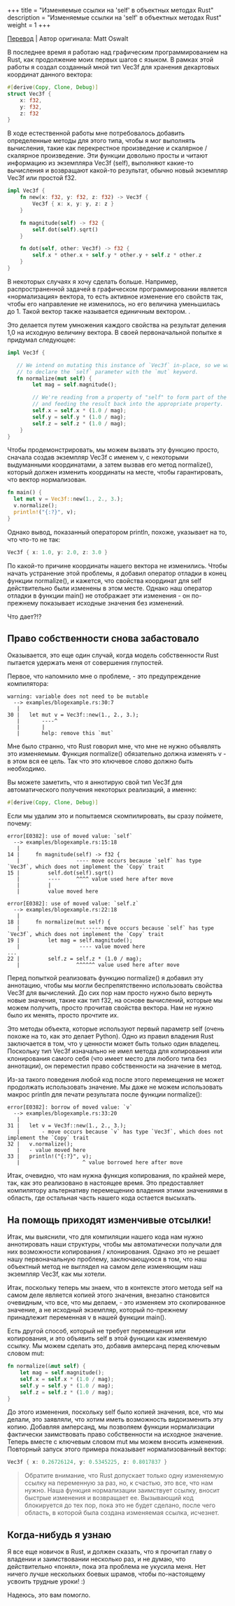 +++
title = "Изменяемые ссылки на 'self' в объектных методах Rust"
description = "Изменяемые ссылки на 'self' в объектных методах Rust"
weight = 1
+++

[Перевод](https://oswalt.dev/2020/05/mutable-references-to-self-in-rusts-object-methods/) | Автор оригинала: Matt Oswalt

В последнее время я работаю над графическим программированием на Rust, как продолжение моих первых шагов с языком. В рамках этой работы я создал созданный мной тип Vec3f для хранения декартовых координат данного вектора: 

```rust
#[derive(Copy, Clone, Debug)]
struct Vec3f {
    x: f32,
    y: f32,
    z: f32
}
```

В ходе естественной работы мне потребовалось добавить определенные методы для этого типа, чтобы я мог выполнять вычисления, такие как перекрестное произведение и скалярное / скалярное произведение. Эти функции довольно просты и читают информацию из экземпляра Vec3f (self), выполняют какие-то вычисления и возвращают какой-то результат, обычно новый экземпляр Vec3f или простой f32. 

```rust
impl Vec3f {
    fn new(x: f32, y: f32, z: f32) -> Vec3f {
        Vec3f { x: x, y: y, z: z }
    }

    fn magnitude(self) -> f32 {
        self.dot(self).sqrt()
    }

    fn dot(self, other: Vec3f) -> f32 {
        self.x * other.x + self.y * other.y + self.z * other.z
    }
}
```

В некоторых случаях я хочу сделать больше. Например, распространенной задачей в графическом программировании является «нормализация» вектора, то есть активное изменение его свойств так, чтобы его направление не изменилось, но его величина уменьшилась до 1. Такой вектор также называется единичным вектором. .

Это делается путем умножения каждого свойства на результат деления 1,0 на исходную величину вектора. В своей первоначальной попытке я придумал следующее: 

```rust
impl Vec3f {

   // We intend on mutating this instance of `Vec3f` in-place, so we want
   // to declare the `self` parameter with the `mut` keyword.
   fn normalize(mut self) {
        let mag = self.magnitude();

        // We're reading from a property of "self" to form part of the calculation,
        // and feeding the result back into the appropriate property.
        self.x = self.x * (1.0 / mag);
        self.y = self.y * (1.0 / mag);
        self.z = self.z * (1.0 / mag);
    }
}
```

Чтобы продемонстрировать, мы можем вызвать эту функцию просто, сначала создав экземпляр Vec3f с именем v, с некоторыми выдуманными координатами, а затем вызвав его метод normalize(), который должен изменить координаты на месте, чтобы гарантировать, что вектор нормализован.

```rust
fn main() {
  let mut v = Vec3f::new(1., 2., 3.);
  v.normalize();
  println!("{:?}", v);
}
```

Однако вывод, показанный оператором println, похоже, указывает на то, что что-то не так: 

```rust
Vec3f { x: 1.0, y: 2.0, z: 3.0 }
```

По какой-то причине координаты нашего вектора не изменились. Чтобы начать устранение этой проблемы, я добавил оператор отладки в конец функции normalize(), и кажется, что свойства координат для self действительно были изменены в этом месте. Однако наш оператор отладки в функции main() не отображает эти изменения - он по-прежнему показывает исходные значения без изменений.

Что дает?!?

## Право собственности снова забастовало

Оказывается, это еще один случай, когда модель собственности Rust пытается удержать меня от совершения глупостей.

Первое, что напомнило мне о проблеме, - это предупреждение компилятора: 

```
warning: variable does not need to be mutable
  --> examples/blogexample.rs:30:7
   |
30 |   let mut v = Vec3f::new(1., 2., 3.);
   |       ----^
   |       |
   |       help: remove this `mut`
```

Мне было странно, что Rust говорил мне, что мне не нужно объявлять это изменяемым. Функция normalize() обязательно должна изменять v - в этом вся ее цель. Так что это ключевое слово должно быть необходимо.

Вы можете заметить, что я аннотирую свой тип Vec3f для автоматического получения некоторых реализаций, а именно: 

```rust
#[derive(Copy, Clone, Debug)]
```

Если мы удалим это и попытаемся скомпилировать, вы сразу поймете, почему:

```
error[E0382]: use of moved value: `self`
  --> examples/blogexample.rs:15:18
   |
14 |     fn magnitude(self) -> f32 {
   |                  ---- move occurs because `self` has type `Vec3f`, which does not implement the `Copy` trait
15 |         self.dot(self).sqrt()
   |         ----     ^^^^ value used here after move
   |         |
   |         value moved here

error[E0382]: use of moved value: `self.z`
  --> examples/blogexample.rs:22:18
   |
18 |     fn normalize(mut self) {
   |                  -------- move occurs because `self` has type `Vec3f`, which does not implement the `Copy` trait
19 |         let mag = self.magnitude();
   |                   ---- value moved here
...
22 |         self.z = self.z * (1.0 / mag);
   |                  ^^^^^^ value used here after move
```

Перед попыткой реализовать функцию normalize() я добавил эту аннотацию, чтобы мы могли беспрепятственно использовать свойства Vec3f для вычислений. До сих пор нам просто нужно было вернуть новые значения, такие как тип f32, на основе вычислений, которые мы можем получить, просто прочитав свойства вектора. Нам не нужно было их менять, просто прочтите их.

Это методы объекта, которые используют первый параметр self (очень похоже на то, как это делает Python). Одно из правил владения Rust заключается в том, что у ценности может быть только один владелец. Поскольку тип Vec3f изначально не имел метода для копирования или клонирования самого себя (что имеет место для любого типа без аннотации), он переместил право собственности на значение в метод.

Из-за такого поведения любой код после этого перемещения не может продолжать использовать значение. Мы даже не можем использовать макрос println для печати результата после функции normalize(): 

```
error[E0382]: borrow of moved value: `v`
  --> examples/blogexample.rs:33:20
   |
31 |   let v = Vec3f::new(1., 2., 3.);
   |       - move occurs because `v` has type `Vec3f`, which does not implement the `Copy` trait
32 |   v.normalize();
   |   - value moved here
33 |   println!("{:?}", v);
   |                    ^ value borrowed here after move
```

Итак, очевидно, что нам нужна функция копирования, по крайней мере, так, как это реализовано в настоящее время. Это предоставляет компилятору альтернативу перемещению владения этими значениями в область, где остальная часть нашего кода остается высыхать.

## На помощь приходят изменчивые отсылки!

Итак, мы выяснили, что для компиляции нашего кода нам нужно аннотировать наши структуры, чтобы мы автоматически получали для них возможности копирования / клонирования. Однако это не решает нашу первоначальную проблему, заключающуюся в том, что наш объектный метод не выглядел на самом деле изменяющим наш экземпляр Vec3f, как мы хотели.

Итак, поскольку теперь мы знаем, что в контексте этого метода self на самом деле является копией этого значения, внезапно становится очевидным, что все, что мы делаем, - это изменяем это скопированное значение, а не исходный экземпляр, который по-прежнему принадлежит переменная v в нашей функции main().

Есть другой способ, который не требует перемещения или копирования, и это объявить self в этой функции как изменяемую ссылку. Мы можем сделать это, добавив амперсанд перед ключевым словом mut: 

```rust
fn normalize(&mut self) {
    let mag = self.magnitude();
    self.x = self.x * (1.0 / mag);
    self.y = self.y * (1.0 / mag);
    self.z = self.z * (1.0 / mag);
}
```

До этого изменения, поскольку self было копией значения, все, что мы делали, это заявляли, что хотим иметь возможность видоизменить эту копию. Добавляя амперсанд, мы позволяем функции нормализации фактически заимствовать право собственности на исходное значение. Теперь вместе с ключевым словом mut мы можем вносить изменения. Повторный запуск этого примера показывает нормализованный вектор: 

```rust
Vec3f { x: 0.26726124, y: 0.5345225, z: 0.8017837 }
```

> Обратите внимание, что Rust допускает только одну изменяемую ссылку на переменную за раз, но, к счастью, это все, что нам нужно. Наша функция нормализации заимствует ссылку, вносит быстрые изменения и возвращает ее. Вызывающий код блокируется до тех пор, пока это не будет сделано, после чего область, в которой была создана изменяемая ссылка, исчезнет.

## Когда-нибудь я узнаю

Я все еще новичок в Rust, и должен сказать, что я прочитал главу о владении и заимствовании несколько раз, и не думаю, что действительно «понял», пока эта проблема не укусила меня. Нет ничего лучше нескольких боевых шрамов, чтобы по-настоящему усвоить трудные уроки! :)

Надеюсь, это вам помогло. 